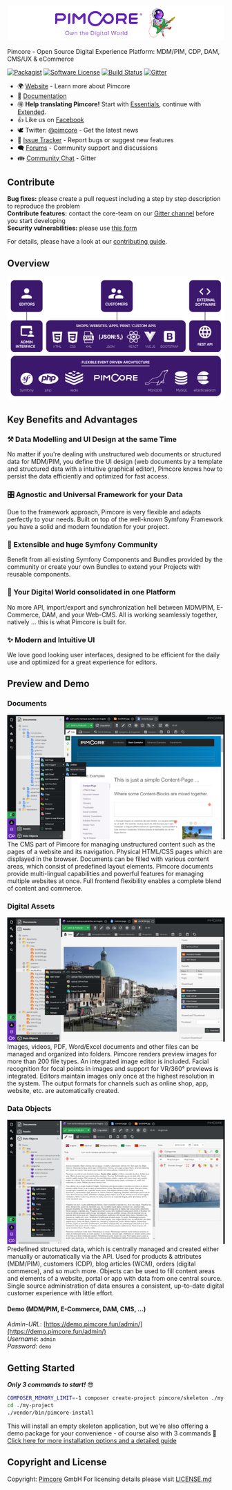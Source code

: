 ![Pimcore - Own the digital World](./doc/Development_Documentation/img/logo-readme.svg)
  
  
Pimcore - Open Source Digital Experience Platform: MDM/PIM, CDP, DAM, CMS/UX & eCommerce

[![Packagist](https://img.shields.io/packagist/v/pimcore/pimcore.svg)](https://packagist.org/packages/pimcore/pimcore)
[![Software License](https://img.shields.io/badge/license-GPLv3-brightgreen.svg?style=flat)](LICENSE.md)
[![Build Status](https://travis-ci.com/pimcore/pimcore.svg)](https://travis-ci.com/pimcore/pimcore)
[![Gitter](https://img.shields.io/badge/gitter-join%20chat-brightgreen.svg?style=flat)](https://gitter.im/pimcore/pimcore)

* 🌍 [Website](https://pimcore.com/) - Learn more about Pimcore
* 📖 [Documentation](https://pimcore.com/docs/)
* 🉐 **Help translating Pimcore!** Start with [Essentials](https://poeditor.com/join/project/VWmZyvFVMH), continue with [Extended](https://poeditor.com/join/project/XliCYYgILb).
* 👍 Like us on [Facebook](https://www.facebook.com/pimcore)
* 🕊 Twitter: [@pimcore](https://twitter.com/pimcore) - Get the latest news
* 🐞 [Issue Tracker](https://github.com/pimcore/pimcore/issues) - Report bugs or suggest new features
* 🗨  [Forums](https://talk.pimcore.org/) - Community support and discussions
* 👪 [Community Chat](https://gitter.im/pimcore/pimcore) - Gitter
  

## Contribute  
**Bug fixes:** please create a pull request including a step by step description to reproduce the problem  
**Contribute features:** contact the core-team on our [Gitter channel](https://gitter.im/pimcore/pimcore) before you start developing   
**Security vulnerabilities:** please use [this form](https://pimcorehq.wufoo.com/forms/pimcore-security-report/)
  
For details, please have a look at our [contributing guide](CONTRIBUTING.md).

## Overview
![Technology and Architecture](./doc/Development_Documentation/img/pimcore-technology-architecture.svg)

## Key Benefits and Advantages
### ⚒ Data Modelling and UI Design at the same Time 
No matter if you're dealing with unstructured web documents or structured data for MDM/PIM, you define the 
UI design (web documents by a template and structured data with a intuitive graphical editor), Pimcore knows 
how to persist the data efficiently and optimized for fast access.

### 🎛 Agnostic and Universal Framework for your Data
Due to the framework approach, Pimcore is very flexible and adapts perfectly to your needs. Built on top of 
the well-known Symfony Framework you have a solid and modern foundation for your project. 

### 🚀 Extensible and huge Symfony Community
Benefit from all existing Symfony Components and Bundles provided by the community or create your own 
Bundles to extend your Projects with reusable components. 

### 💎 Your Digital World consolidated in one Platform
No more API, import/export and synchronization hell between MDM/PIM, E-Commerce, DAM, and your Web-CMS. 
All is working seamlessly together, natively ... this is what Pimcore is built for. 

### ✨️ Modern and Intuitive UI
We love good looking user interfaces, designed to be efficient for the daily use and optimized for a great
experience for editors. 

## Preview and Demo
### Documents
![Pimcore Admin Interface Screenshot CMS](./doc/Development_Documentation/img/pimcore-screenshot-1.png)
The CMS part of Pimcore for managing unstructured content such as the pages of a website and its navigation. Physical HTML/CSS pages which are displayed in the browser. Documents can be filled with various content areas, which consist of predefined layout elements. Pimcore documents provide multi-lingual capabilities and powerful features for managing multiple websites at once. Full frontend flexibility enables a complete blend of content and commerce.
### Digital Assets
![Pimcore Admin Interface Screenshot DAM](./doc/Development_Documentation/img/pimcore-screenshot-2.png)
Images, videos, PDF, Word/Excel documents and other files can be managed and organized into folders. Pimcore renders preview images for more than 200 file types. An integrated image editor is included. Facial recognition for focal points in images and support for VR/360° previews is integrated. Editors maintain images only once at the highest resolution in the system. The output formats for channels such as online shop, app, website, etc. are automatically created.
### Data Objects
![Pimcore Admin Interface Screenshot PIM/MDM](./doc/Development_Documentation/img/pimcore-screenshot-3.png)
Predefined structured data, which is centrally managed and created either manually or automatically via the API. Used for products & attributes (MDM/PIM), customers (CDP), blog articles (WCM), orders (digital commerce), and so much more. Objects can be used to fill content areas and elements of a website, portal or app with data from one central source. Single source administration of data ensures a consistent, up-to-date digital customer experience with little effort.

#### Demo (MDM/PIM, E-Commerce, DAM, CMS, ...)
_Admin-URL_: [https://demo.pimcore.fun/admin/](https://demo.pimcore.fun/admin/)  
_Username_: `admin`  
_Password_: `demo`

## Getting Started
_**Only 3 commands to start!**_ 😎
```bash
COMPOSER_MEMORY_LIMIT=-1 composer create-project pimcore/skeleton ./my-project
cd ./my-project
./vendor/bin/pimcore-install
```

This will install an empty skeleton application, 
but we're also offering a demo package for your convenience - of course also with 3 commands 💪
[Click here for more installation options and a detailed guide](https://pimcore.com/docs/pimcore/current/Development_Documentation/Getting_Started/Installation.html)

## Copyright and License 
Copyright: [Pimcore](https://www.pimcore.org) GmbH
For licensing details please visit [LICENSE.md](LICENSE.md)
